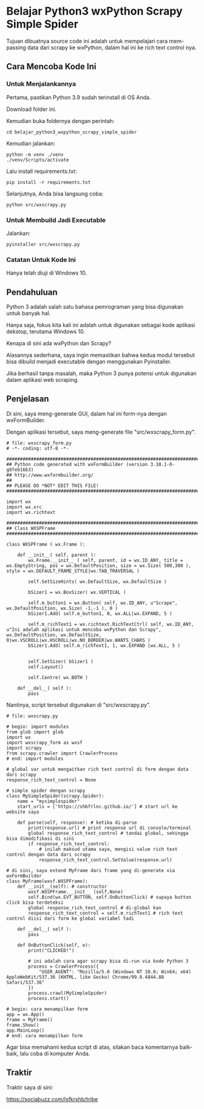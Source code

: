 # Belajar Python3 wxPython Scrapy Simple Spider

Tujuan dibuatnya source code ini adalah untuk mempelajari cara mem-passing data dari scrapy ke wxPython, dalam hal ini ke rich text control nya.

## Cara Mencoba Kode Ini

### Untuk Menjalankannya

Pertama, pastikan Python 3.9 sudah terinstall di OS Anda.

Download folder ini.

Kemudian buka foldernya dengan perintah:

```
cd belajar_python3_wxpython_scrapy_simple_spider
```

Kemudian jalankan:

```
python -m venv ./venv
./venv/Scripts/activate
```

Lalu install requirements.txt:

```
pip install -r requirements.txt 
```

Selanjutnya, Anda bisa langsung coba:

```
python src/wxscrapy.py
```

### Untuk Membuild Jadi Executable

Jalankan:

```
pyinstaller src/wxscrapy.py
```

### Catatan Untuk Kode Ini

Hanya telah diuji di Windows 10.

## Pendahuluan

Python 3 adalah salah satu bahasa pemrograman yang bisa digunakan untuk banyak hal.

Hanya saja, fokus kita kali ini adalah untuk digunakan sebagai kode aplikasi dekstop, terutama Windows 10.

Kenapa di sini ada wxPython dan Scrapy?

Alasannya sederhana, saya ingin memastikan bahwa kedua modul tersebut bisa dibuild menjadi executable dengan menggunakan Pyinstaller.

Jika berhasil tanpa masalah, maka Python 3 punya potensi untuk digunakan dalam aplikasi web scraping.

## Penjelasan

Di sini, saya meng-generate GUI, dalam hal ini form-nya dengan wxFormBuilder.

Dengan aplikasi tersebut, saya meng-generate file "src/wxscrapy_form.py".

```
# file: wxscrapy_form.py
# -*- coding: utf-8 -*-

###########################################################################
## Python code generated with wxFormBuilder (version 3.10.1-0-g8feb16b3)
## http://www.wxformbuilder.org/
##
## PLEASE DO *NOT* EDIT THIS FILE!
###########################################################################

import wx
import wx.xrc
import wx.richtext

###########################################################################
## Class WXSPFrame
###########################################################################

class WXSPFrame ( wx.Frame ):

	def __init__( self, parent ):
		wx.Frame.__init__ ( self, parent, id = wx.ID_ANY, title = wx.EmptyString, pos = wx.DefaultPosition, size = wx.Size( 500,300 ), style = wx.DEFAULT_FRAME_STYLE|wx.TAB_TRAVERSAL )

		self.SetSizeHints( wx.DefaultSize, wx.DefaultSize )

		bSizer1 = wx.BoxSizer( wx.VERTICAL )

		self.m_button1 = wx.Button( self, wx.ID_ANY, u"Scrape", wx.DefaultPosition, wx.Size( -1,-1 ), 0 )
		bSizer1.Add( self.m_button1, 0, wx.ALL|wx.EXPAND, 5 )

		self.m_richText1 = wx.richtext.RichTextCtrl( self, wx.ID_ANY, u"Ini adalah aplikasi untuk mencoba wxPython dan Scrapy", wx.DefaultPosition, wx.DefaultSize, 0|wx.VSCROLL|wx.HSCROLL|wx.NO_BORDER|wx.WANTS_CHARS )
		bSizer1.Add( self.m_richText1, 1, wx.EXPAND |wx.ALL, 5 )


		self.SetSizer( bSizer1 )
		self.Layout()

		self.Centre( wx.BOTH )

	def __del__( self ):
		pass

```

Nantinya, script tersebut digunakan di  "src/wxscrapy.py".

```
# file: wxscrapy.py

# begin: import modules
from glob import glob
import wx
import wxscrapy_form as wxsf
import scrapy
from scrapy.crawler import CrawlerProcess
# end: import modules

# global var untuk mengaitkan rich text control di form dengan data dari scrapy
response_rich_text_control = None

# simple spider dengan scrapy
class MySimpleSpider(scrapy.Spider):
    name = "mysimplespider"
    start_urls = ['https://shbfrlnc.github.io/'] # start url ke website saya

    def parse(self, response): # ketika di-parse
        print(response.url) # print response url di console/terminal
        global response_rich_text_control # tandai global, sehingga bisa dimodifikasi di sini
        if response_rich_text_control:
        	# inilah maksud utama saya, mengisi value rich text control dengan data dari scrapy
            response_rich_text_control.SetValue(response.url)

# di sini, saya extend MyFrame dari frame yang di-generate via wxFormBuilder
class MyFrame(wxsf.WXSPFrame):
    def __init__(self): # constructor
        wxsf.WXSPFrame.__init__ (self,None)
        self.Bind(wx.EVT_BUTTON, self.OnButtonClick) # supaya button click bisa terdeteksi
        global response_rich_text_control # di-global kan
        response_rich_text_control = self.m_richText1 # rich text control diisi dari form ke global variabel tadi

    def __del__( self ):
        pass

    def OnButtonClick(self, e):
        print("CLICKED!")
        
        # ini adalah cara agar scrapy bisa di-run via kode Python 3
        process = CrawlerProcess({
            "USER_AGENT": "Mozilla/5.0 (Windows NT 10.0; Win64; x64) AppleWebKit/537.36 (KHTML, like Gecko) Chrome/99.0.4844.88 Safari/537.36"
        })
        process.crawl(MySimpleSpider)
        process.start()

# begin: cara menampilkan form
app = wx.App()
frame = MyFrame()
frame.Show()
app.MainLoop()
# end: cara menampilkan form
```

Agar bisa memahami kedua script di atas, silakan baca komentarnya baik-baik, lalu coba di komputer Anda.

## Traktir

Traktir saya di sini:

https://sociabuzz.com/lsfkrshb/tribe

